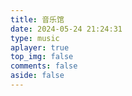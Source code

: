 ```yaml
---
title: 音乐馆
date: 2024-05-24 21:24:31
type: music
aplayer: true
top_img: false
comments: false
aside: false
---
```

